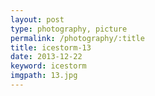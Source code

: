 ```yaml
---
layout: post
type: photography, picture
permalink: /photography/:title
title: icestorm-13
date: 2013-12-22
keyword: icestorm
imgpath: 13.jpg
---
```



